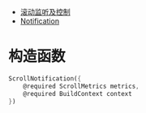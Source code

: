 
* [滚动监听及控制](https://book.flutterchina.club/chapter6/scroll_controller.html)
* [Notification](https://book.flutterchina.club/chapter8/notification.html)

# 构造函数

```dart
ScrollNotification({
	@required ScrollMetrics metrics, 
	@required BuildContext context
})
```